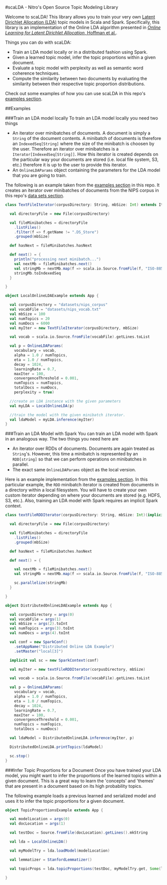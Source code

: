 
#scaLDA - Nitro's Open Source Topic Modeling Library

Welcome to scaLDA! This library allows you to train your very own [Latent Dirichlet Allocation (LDA)](https://en.wikipedia.org/wiki/Latent_Dirichlet_allocation) topic models in Scala and Spark.  Specifically, this library is an implementation of the Online LDA algorithm presented in [_Online Learning for Latent Dirichlet Allocation_, Hoffman et al.](https://www.cs.princeton.edu/~blei/papers/HoffmanBleiBach2010b.pdf).   

Things you can do with scaLDA:

* Train an LDA model locally or in a distributed fashion using Spark.
* Given a learned topic model, infer the topic proportions within a given document.
* Evaluate a topic model with perplexity as well as semantic word coherence techniques.
* Compute the similarity between two documents by evaluating the similarity between their respective topic proportion distributions.

Check out some examples of how you can use scaLDA in this repo's [examples section](https://github.com/Nitro/scalda/blob/master/src/main/scala/com/nitro/scalda/examples/).

##Examples

###Train an LDA model locally
To train an LDA model locally you need two things

* An iterator over minibatches of documents.  A document is simply a ```String``` of the document contents.  A minibatch of documents is therefore an ```IndexedSeq[String]``` where the size of the minibatch is choosen by the user.  Therefore an iterator over minibatches is a ```Iterator[IndexedSeq[String]]```.   How this iterator is created depends on the particular way your documents are stored (i.e. local file system, S3, etc.) therefore it is up to the user to provide this iterator.
* An ```OnlineLDAParams``` object containing the parameters for the LDA model that you are going to train.

The following is an example taken from the [examples section](https://github.com/Nitro/scalda/blob/master/src/main/scala/com/nitro/scalda/examples/) in this repo.  It creates an iterator over minibatches of documents from the NIPS corpus in this repo's [data sets section](https://github.com/Nitro/scalda/tree/master/datasets).

```scala
class TextFileIterator(corpusDirectory: String, mbSize: Int) extends Iterator[IndexedSeq[String]] {

  val directoryFile = new File(corpusDirectory)

  val fileMinibatches = directoryFile
    .listFiles()
    .filter(f => f.getName != ".DS_Store")
    .grouped(mbSize)

  def hasNext = fileMinibatches.hasNext

  def next() = {
    println("processing next minibatch...")
    val nextMb = fileMinibatches.next()
    val stringMb = nextMb.map(f => scala.io.Source.fromFile(f, "ISO-8859-1").getLines.mkString(" "))
    stringMb.toIndexedSeq
  }

}

object LocalOnlineLDAExample extends App {

  val corpusDirectory = "datasets/nips_corpus"
  val vocabFile = "datasets/nips_vocab.txt"
  val mbSize = 100
  val numTopics = 20
  val numDocs = 6000
  val myIter = new TextFileIterator(corpusDirectory, mbSize)

  val vocab = scala.io.Source.fromFile(vocabFile).getLines.toList

  val p = OnlineLDAParams(
    vocabulary = vocab,
    alpha = 1.0 / numTopics,
    eta = 1.0 / numTopics,
    decay = 1024,
    learningRate = 0.7,
    maxIter = 100,
    convergenceThreshold = 0.001,
    numTopics = numTopics,
    totalDocs = numDocs,
    perplexity = true)

  //create an LDA instance with the given parameters
  val myLDA = LocalOnlineLDA(p)

  //train the model with the given minibatch iterator.
  val ldaModel = myLDA.inference(myIter)
}
```



###Train an LDA Model with Spark
You can train an LDA model with Spark in an analogous way.  The two things you need here are

* An iterator over RDDs of documents.  Documents are again treated as ```String```'s.  However, this time a minibatch is represented by an ``RDD[string]`` so that we can perform operations on minibatches in parallel.  
* The exact same ```OnlineLDAParams``` object as the local version.

Here is an example implementation from the [examples section](https://github.com/Nitro/scalda/blob/master/src/main/scala/com/nitro/scalda/examples/).  In this particular example, the ```RDD``` minibatch iterator is created from documents in a directory within a local filesystem.  You will have to create your own custom iterator depending on where your documents are stored (e.g. HDFS, S3, etc.).  Also, training an LDA model with Spark requires an implicit Spark context.

```scala
class textFileRDDIterator(corpusDirectory: String, mbSize: Int)(implicit sc: SparkContext) extends Iterator[RDD[String]] {

  val directoryFile = new File(corpusDirectory)

  val fileMinibatches = directoryFile
    .listFiles()
    .grouped(mbSize)

  def hasNext = fileMinibatches.hasNext

  def next() = {

    val nextMb = fileMinibatches.next()
    val stringMb = nextMb.map(f => scala.io.Source.fromFile(f, "ISO-8859-1").getLines.mkString)

    sc.parallelize(stringMb)
  }

}

object DistributedOnlineLDAExample extends App {

  val corpusDirectory = args(0)
  val vocabFile = args(1)
  val mbSize = args(2).toInt
  val numTopics = args(3).toInt
  val numDocs = args(4).toInt

  val conf = new SparkConf()
    .setAppName("Distributed Online LDA Example")
    .setMaster("local[3]")

  implicit val sc = new SparkContext(conf)

  val myIter = new textFileRDDIterator(corpusDirectory, mbSize)

  val vocab = scala.io.Source.fromFile(vocabFile).getLines.toList

  val p = OnlineLDAParams(
    vocabulary = vocab,
    alpha = 1.0 / numTopics,
    eta = 1.0 / numTopics,
    decay = 1024,
    learningRate = 0.7,
    maxIter = 100,
    convergenceThreshold = 0.001,
    numTopics = numTopics,
    totalDocs = numDocs)

  val ldaModel = DistributedOnlineLDA.inference(myIter, p)

  DistributedOnlineLDA.printTopics(ldaModel)

  sc.stop()
}
```


###Infer Topic Proportions for a Document
Once you have trained your LDA model, you might want to infer the proportions of the learned topics within a given document.  This is a great way to learn the 'concepts' and 'themes' that are present in a document based on its high probability topics.

The following example loads a previous learned and serialized model and uses it to infer the topic proportions for a given document.

```scala
object TopicProportionsExample extends App {

  val modelLocation = args(0)
  val docLocation = args(1)

  val testDoc = Source.fromFile(docLocation).getLines().mkString

  val lda = LocalOnlineLDA()

  val myModelTry = lda.loadModel(modelLocation)

  val lemmatizer = StanfordLemmatizer()

  val topicProps = lda.topicProportions(testDoc, myModelTry.get, Some(lemmatizer))

}

```
